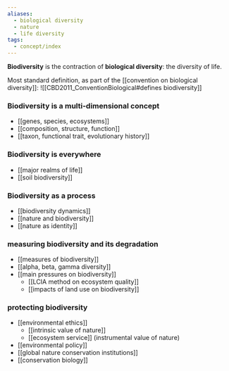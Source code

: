 ```yaml
---
aliases:
  - biological diversity
  - nature
  - life diversity
tags:
  - concept/index
---
```

**Biodiversity** is the contraction of **biological diversity**: the diversity of life.

Most standard definition, as part of the [[convention on biological diversity]]:
![[CBD2011_ConventionBiological#defines biodiversity]]
### Biodiversity is a multi-dimensional concept
- [[genes, species, ecosystems]]
- [[composition, structure, function]]
- [[taxon, functional trait, evolutionary history]]
### Biodiversity is everywhere
- [[major realms of life]]
- [[soil biodiversity]]
### Biodiversity as a process
- [[biodiversity dynamics]]
- [[nature and biodiversity]]
- [[nature as identity]]
### measuring biodiversity and its degradation
- [[measures of biodiversity]]
- [[alpha, beta, gamma diversity]]
- [[main pressures on biodiversity]]
	- [[LCIA method on ecosystem quality]]
	- [[impacts of land use on biodiversity]]
### protecting biodiversity
- [[environmental ethics]]
	- [[intrinsic value of nature]]
	- [[ecosystem service]] (instrumental value of nature)
- [[environmental policy]]
- [[global nature conservation institutions]]
- [[conservation biology]]